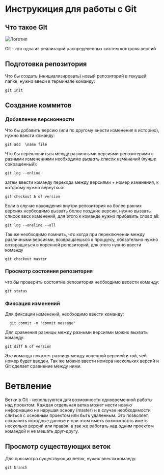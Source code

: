 # **Инструкиция для работы с Git** 

## Что такое GIt

![Логотип](Git.png)

Git - это одна из реализаций распределенных систем контроля версий

## Подготовка репозитория

Что бы создать (инициализировать) новый репозиторий в текущей папке, нужно ввеси в терминале команду:

    git init

## Создание коммитов

### Добавление версионности

Что бы добавить версию (или по другому внести изменения в историю), нужно ввести команду:

    git add  \name file

Что бы переключиться между различными версиями репозитерями с разными изменениями необходимо *вызвать список изменений* (лучше сокращенный):

    git log --online

затем ввести команду перехода между версиями + номер изменения, к которому нужно вернуться:

    git checkout № of version

Если в случае нахождения внутри репозитория на более ранних версиях необходимо вызвать более поздние версии, нужно вызвать список весх изменений, для этого к команде нужно прибавить слово all:

    git log --oneline --all

Так же необходимо помнить, что когда при переключении между различными версиями, возвращаешься к проццесу, обязательно нужно возвращаться в коренной репозиторий, для этого нужно ввести команду

    git checkout master


### Просмотр состояния репозитория

что бы проверить состоятие репозитория необходимо ввсести команду:

    git status

### Фиксация изменений

Для фиксации изменений, необходимо ввести команду:

      git commit -m "commit message"

Для сравнения разницы между разными версиями можно выхвать команду:

    git diff № of version

Эта команда покажет разницу между конечной версией и той, чей номер будет введен. Так же можно ввести номера нескольких версий и Git сделает сравнение между ними.

# Ветвление

Ветки в Git - используются для возможности одновременной работы над проектом. Каждая отдельная ветка может нести новую информацию не нарушая основу (master) и в случае необходимости слиться с основным проектом или быть удаленным. Это позволяет сохранить исходные данные и при этом иметь возможность иметь несколько версий или правок, а так же работать над одним проектом командой и не мешать друг-другу.

## Просмотр существующих веток

Для просмотра существующих веток, нужно ввести команду:

    git branch
